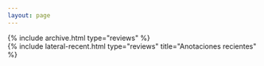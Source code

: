 ```yaml
---
layout: page
---
```


<main class="d-md-flex">
    <div class="col-md-9 d-flex flex-column flex-fill">
        {% include archive.html type="reviews" %}
    </div>
    <div class="col-md-3 d-none d-md-block d-flex flex-column flex-fill ms-3">
        {% include lateral-recent.html type="reviews" title="Anotaciones recientes" %}
    </div>
</main>